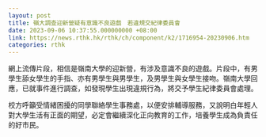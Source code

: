 ```yaml
---
layout: post
title: 嶺大調查迎新營疑有意識不良遊戲　若違規交紀律委員會
date: 2023-09-06 10:37:55.000000000 +08:00
link: https://news.rthk.hk/rthk/ch/component/k2/1716954-20230906.htm
categories: rthk
---
```


網上流傳片段，相信是嶺南大學的迎新營，有涉及意識不良的遊戲。片段中，有男學生舔女學生的手指、亦有男學生與男學生，及男學生與女學生接吻。嶺南大學回應，已就事件進行調查，如發現學生出現違規行為，將交予學生紀律委員會處理。

校方呼籲受情緒困擾的同學聯絡學生事務處，以便安排輔導服務，又說明白年輕人對大學生活有正面的期望，必定會繼續深化正向教育的工作，培養學生成為負責任的好市民。
